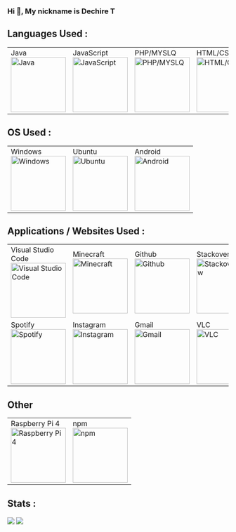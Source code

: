 ### Hi 👋, My nickname is Dechire T

## Languages Used :
  
<table>
  <tr>
    <td>Java<br><img src="https://edent.github.io/SuperTinyIcons/images/svg/java.svg" width="125" title="Java" /></td>
    <td>JavaScript<br><img src="https://edent.github.io/SuperTinyIcons/images/svg/javascript.svg" width="125" title="JavaScript" /></td>
    <td>PHP/MYSLQ<br><img src="https://edent.github.io/SuperTinyIcons/images/svg/php.svg" width="125" title="PHP/MYSLQ" /></td>
    <td>HTML/CSS<br><img src="https://edent.github.io/SuperTinyIcons/images/svg/css3.svg" width="125" title="HTML/CSS" /></td>
  </tr>
</table>

## OS Used :
<table>
  <tr>
    <td>Windows<br><img src="https://edent.github.io/SuperTinyIcons/images/svg/windows.svg" width="125" title="Windows" /></td>
    <td>Ubuntu<br><img src="https://edent.github.io/SuperTinyIcons/images/svg/ubuntu.svg" width="125" title="Ubuntu" /></td>
    <td>Android<br><img src="https://edent.github.io/SuperTinyIcons/images/svg/android.svg" width="125" title="Android" /></td>
  </tr>
</table>

## Applications / Websites Used :
<table>
  <tr>
    <td>Visual Studio Code<br><img src="https://edent.github.io/SuperTinyIcons/images/svg/visualstudiocode.svg" width="125" title="Visual Studio Code" /></td>
    <td>Minecraft<br><img src="https://edent.github.io/SuperTinyIcons/images/svg/minecraft.svg" width="125" title="Minecraft" /></td>
    <td>Github<br><img src="https://edent.github.io/SuperTinyIcons/images/svg/github.svg" width="125" title="Github" /></td>
    <td>Stackoverflow<br><img src="https://edent.github.io/SuperTinyIcons/images/svg/stackoverflow.svg" width="125" title="Stackoverflow" /></td>
    <td>Discord<br><img src="https://edent.github.io/SuperTinyIcons/images/svg/discord.svg" width="125" title="Discord" /></td>
    <td>Youtube<br><img src="https://edent.github.io/SuperTinyIcons/images/svg/youtube.svg" width="125" title="Youtube" /></td>
  </tr>
<tr>
    <td>Spotify<br><img src="https://edent.github.io/SuperTinyIcons/images/svg/spotify.svg" width="125" title="Spotify" /></td>
    <td>Instagram<br><img src="https://edent.github.io/SuperTinyIcons/images/svg/instagram.svg" width="125" title="Instagram" /></td>
    <td>Gmail<br><img src="https://edent.github.io/SuperTinyIcons/images/svg/gmail.svg" width="125" title="Gmail" /></td>
    <td>VLC<br><img src="https://edent.github.io/SuperTinyIcons/images/svg/vlc.svg" width="125" title="VLC" /></td>
    <td>Firefox<br><img src="https://edent.github.io/SuperTinyIcons/images/svg/firefox.svg" width="125" title="Firefox" /></td>
    <td>Kodi<br><img src="https://edent.github.io/SuperTinyIcons/images/svg/kodi.svg" width="125" title="Kodi" /></td>
  </tr>
</table>

## Other
<table>
  <tr>
    <td>Raspberry Pi 4<br><img src="https://edent.github.io/SuperTinyIcons/images/svg/raspberry_pi.svg" width="125" title="Raspberry Pi 4" /></td>
    <td>npm<br><img src="https://edent.github.io/SuperTinyIcons/images/svg/npm.svg" width="125" title="npm" /></td>
  </tr>
</table>

## Stats :
<img align="center" src="https://github-readme-stats.vercel.app/api?username=DechireT&hide=prs&show_icons=true&theme=tokyonight" />
<img align="center" src="https://github-readme-stats.vercel.app/api/top-langs/?username=DechireT&layout=compact&theme=tokyonight" />
